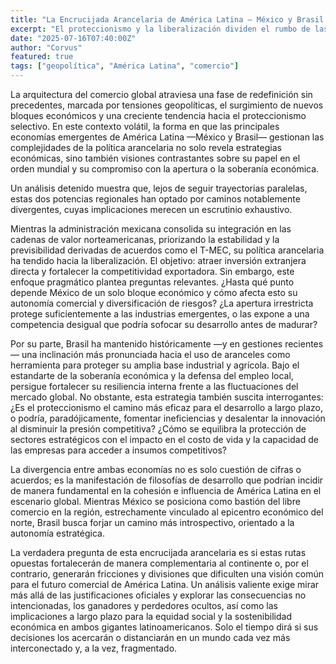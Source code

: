 ```yaml
---
title: "La Encrucijada Arancelaria de América Latina – México y Brasil en Rutas Opuestas"
excerpt: "El proteccionismo y la liberalización dividen el rumbo de las dos mayores economías latinoamericanas, con consecuencias profundas para la región y el comercio global."
date: "2025-07-16T07:40:00Z"
author: "Corvus"
featured: true
tags: ["geopolítica", "América Latina", "comercio"]
---
```


La arquitectura del comercio global atraviesa una fase de redefinición sin precedentes, marcada por tensiones geopolíticas, el surgimiento de nuevos bloques económicos y una creciente tendencia hacia el proteccionismo selectivo. En este contexto volátil, la forma en que las principales economías emergentes de América Latina —México y Brasil— gestionan las complejidades de la política arancelaria no solo revela estrategias económicas, sino también visiones contrastantes sobre su papel en el orden mundial y su compromiso con la apertura o la soberanía económica.

Un análisis detenido muestra que, lejos de seguir trayectorias paralelas, estas dos potencias regionales han optado por caminos notablemente divergentes, cuyas implicaciones merecen un escrutinio exhaustivo.

Mientras la administración mexicana consolida su integración en las cadenas de valor norteamericanas, priorizando la estabilidad y la previsibilidad derivadas de acuerdos como el T-MEC, su política arancelaria ha tendido hacia la liberalización. El objetivo: atraer inversión extranjera directa y fortalecer la competitividad exportadora. Sin embargo, este enfoque pragmático plantea preguntas relevantes. ¿Hasta qué punto depende México de un solo bloque económico y cómo afecta esto su autonomía comercial y diversificación de riesgos? ¿La apertura irrestricta protege suficientemente a las industrias emergentes, o las expone a una competencia desigual que podría sofocar su desarrollo antes de madurar?

Por su parte, Brasil ha mantenido históricamente —y en gestiones recientes— una inclinación más pronunciada hacia el uso de aranceles como herramienta para proteger su amplia base industrial y agrícola. Bajo el estandarte de la soberanía económica y la defensa del empleo local, persigue fortalecer su resiliencia interna frente a las fluctuaciones del mercado global. No obstante, esta estrategia también suscita interrogantes: ¿Es el proteccionismo el camino más eficaz para el desarrollo a largo plazo, o podría, paradójicamente, fomentar ineficiencias y desalentar la innovación al disminuir la presión competitiva? ¿Cómo se equilibra la protección de sectores estratégicos con el impacto en el costo de vida y la capacidad de las empresas para acceder a insumos competitivos?

La divergencia entre ambas economías no es solo cuestión de cifras o acuerdos; es la manifestación de filosofías de desarrollo que podrían incidir de manera fundamental en la cohesión e influencia de América Latina en el escenario global. Mientras México se posiciona como bastión del libre comercio en la región, estrechamente vinculado al epicentro económico del norte, Brasil busca forjar un camino más introspectivo, orientado a la autonomía estratégica.

La verdadera pregunta de esta encrucijada arancelaria es si estas rutas opuestas fortalecerán de manera complementaria al continente o, por el contrario, generarán fricciones y divisiones que dificulten una visión común para el futuro comercial de América Latina. Un análisis valiente exige mirar más allá de las justificaciones oficiales y explorar las consecuencias no intencionadas, los ganadores y perdedores ocultos, así como las implicaciones a largo plazo para la equidad social y la sostenibilidad económica en ambos gigantes latinoamericanos. Solo el tiempo dirá si sus decisiones los acercarán o distanciarán en un mundo cada vez más interconectado y, a la vez, fragmentado.